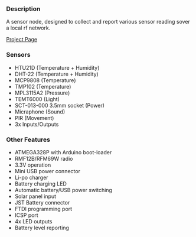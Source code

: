 ### Description

A sensor node, designed to collect and report various sensor reading sover a local rf network.

<div id="link">
	<a href="http://www.deluxecapacitor.com/projects/view/2">Project Page</a>
</div>

### Sensors

- HTU21D (Temperature + Humidity)
- DHT-22 (Temperature + Humidity)
- MCP9808 (Temperature)
- TMP102 (Temperature)
- MPL3115A2 (Pressure)
- TEMT6000 (Light)
- SCT-013-000 3.5mm socket (Power)
- Micraphone (Sound)
- PIR (Movement)
- 3x Inputs/Outputs

### Other Features

- ATMEGA328P with Arduino boot-loader
- RMF12B/RFM69W radio
- 3.3V operation
- Mini USB power connector
- Li-po charger
- Battery charging LED
- Automatic battery/USB power switching
- Solar panel input
- JST Battery connector
- FTDI programming port
- ICSP port
- 4x LED outputs
- Battery level reporting
